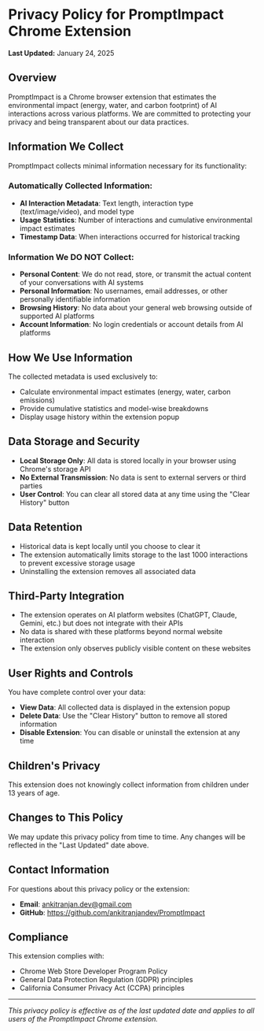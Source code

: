 # Privacy Policy for PromptImpact Chrome Extension

**Last Updated:** January 24, 2025

## Overview
PromptImpact is a Chrome browser extension that estimates the environmental impact (energy, water, and carbon footprint) of AI interactions across various platforms. We are committed to protecting your privacy and being transparent about our data practices.

## Information We Collect
PromptImpact collects minimal information necessary for its functionality:

### Automatically Collected Information:
- **AI Interaction Metadata**: Text length, interaction type (text/image/video), and model type
- **Usage Statistics**: Number of interactions and cumulative environmental impact estimates
- **Timestamp Data**: When interactions occurred for historical tracking

### Information We DO NOT Collect:
- **Personal Content**: We do not read, store, or transmit the actual content of your conversations with AI systems
- **Personal Information**: No usernames, email addresses, or other personally identifiable information
- **Browsing History**: No data about your general web browsing outside of supported AI platforms
- **Account Information**: No login credentials or account details from AI platforms

## How We Use Information
The collected metadata is used exclusively to:
- Calculate environmental impact estimates (energy, water, carbon emissions)
- Provide cumulative statistics and model-wise breakdowns
- Display usage history within the extension popup

## Data Storage and Security
- **Local Storage Only**: All data is stored locally in your browser using Chrome's storage API
- **No External Transmission**: No data is sent to external servers or third parties
- **User Control**: You can clear all stored data at any time using the "Clear History" button

## Data Retention
- Historical data is kept locally until you choose to clear it
- The extension automatically limits storage to the last 1000 interactions to prevent excessive storage usage
- Uninstalling the extension removes all associated data

## Third-Party Integration
- The extension operates on AI platform websites (ChatGPT, Claude, Gemini, etc.) but does not integrate with their APIs
- No data is shared with these platforms beyond normal website interaction
- The extension only observes publicly visible content on these websites

## User Rights and Controls
You have complete control over your data:
- **View Data**: All collected data is displayed in the extension popup
- **Delete Data**: Use the "Clear History" button to remove all stored information
- **Disable Extension**: You can disable or uninstall the extension at any time

## Children's Privacy
This extension does not knowingly collect information from children under 13 years of age.

## Changes to This Policy
We may update this privacy policy from time to time. Any changes will be reflected in the "Last Updated" date above.

## Contact Information
For questions about this privacy policy or the extension:
- **Email**: ankitranjan.dev@gmail.com
- **GitHub**: https://github.com/ankitranjandev/PromptImpact

## Compliance
This extension complies with:
- Chrome Web Store Developer Program Policy
- General Data Protection Regulation (GDPR) principles
- California Consumer Privacy Act (CCPA) principles

---

*This privacy policy is effective as of the last updated date and applies to all users of the PromptImpact Chrome extension.*